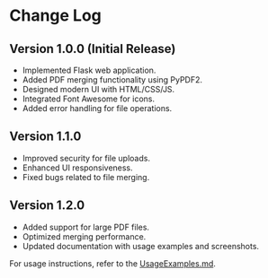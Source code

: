 # Change Log

## Version 1.0.0 (Initial Release)
- Implemented Flask web application.
- Added PDF merging functionality using PyPDF2.
- Designed modern UI with HTML/CSS/JS.
- Integrated Font Awesome for icons.
- Added error handling for file operations.

## Version 1.1.0
- Improved security for file uploads.
- Enhanced UI responsiveness.
- Fixed bugs related to file merging.

## Version 1.2.0
- Added support for large PDF files.
- Optimized merging performance.
- Updated documentation with usage examples and screenshots.

For usage instructions, refer to the [UsageExamples.md](./UsageExamples.md).